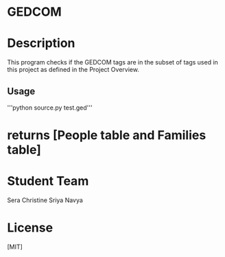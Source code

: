# GEDCOM

# Description
This program checks if the GEDCOM tags are in the subset of tags used in this project as defined in the Project Overview.

## Usage
'''python source.py test.ged'''

# returns [People table and Families table]

# Student Team
Sera
Christine
Sriya
Navya

# License
[MIT]
